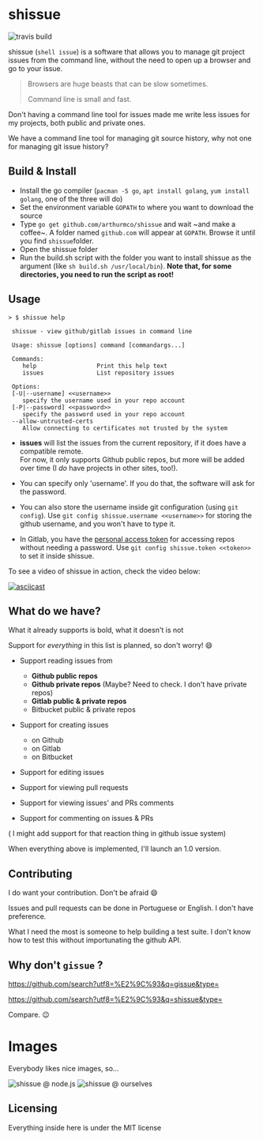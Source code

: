 # shissue

![travis build](https://api.travis-ci.org/arthurmco/shissue.svg?branch=master)

shissue (`shell issue`) is a software that allows you to manage git project issues 
from the command line, without the need to open up a browser and go to your issue.

> Browsers are huge beasts that can be slow sometimes.
> 
> Command line is small and fast.

Don't having a command line tool for issues made me write less issues for
my projects, both public and private ones. 

We have a command line tool for managing git source history, why not one for
managing git issue history?

## Build & Install

 - Install the go compiler (`pacman -S go`, `apt install golang`, `yum install golang`, one of the three will do)
 - Set the environment variable `GOPATH` to where you want to download
   the source
 - Type `go get github.com/arthurmco/shissue` and wait ~and make a
   coffee~. A folder named `github.com` will appear at
   `GOPATH`. Browse it until you find `shissue`folder.
 - Open the shissue folder
 - Run the build.sh script with the folder you want to install shissue as the argument (like `sh build.sh /usr/local/bin`). **Note that, for some directories, you need to run the script as root!**
 
## Usage

```
> $ shissue help

 shissue - view github/gitlab issues in command line

 Usage: shissue [options] command [commandargs...]

 Commands: 
	help                 Print this help text
	issues               List repository issues

 Options: 
 [-U|--username] <<username>>
	specify the username used in your repo account
 [-P|--password] <<password>>
	specify the password used in your repo account
 --allow-untrusted-certs
	Allow connecting to certificates not trusted by the system

```

* **issues** will list the issues from the current repository, if it does
 have a compatible remote.  
 For now, it only  supports Github public repos, but more will be added 
 over time (I *do* have  projects in other sites, too!). 
 
 * You can specify only 'username'. If you do that, the software will ask for the 
   password.

 * You can also store the username inside git configuration (using `git config`). Use `git config shissue.username <<username>>` for storing the github username, and you won't have to type it.
 
 * In Gitlab, you have the [personal access token](https://docs.gitlab.com/ce/user/profile/personal_access_tokens.html) for accessing repos without 
   needing a password. Use `git config shissue.token <<token>>` to set it
   inside shissue.
   

To see a video of shissue in action, check the video below:

[![asciicast](https://asciinema.org/a/qDxWdqzvO5VLnBlpOTdnNz1Im.png)](https://asciinema.org/a/qDxWdqzvO5VLnBlpOTdnNz1Im)

## What do we have?

What it already supports is bold, what it doesn't is not

Support for *everything* in this list is planned, so don't worry! :smile:

 - Support reading issues from
   - **Github public repos**
   - **Github private repos** (Maybe? Need to check. I don't have private repos)
   - **Gitlab public & private repos**
   - Bitbucket public & private repos
   
 - Support for creating issues
   - on Github
   - on Gitlab
   - on Bitbucket
   
 - Support for editing issues
 - Support for viewing pull requests
 - Support for viewing issues' and PRs comments
 - Support for commenting on issues & PRs
 
( I might add support for that reaction thing in github issue system)

When everything above is implemented, I'll launch an 1.0 version.

## Contributing

I do want your contribution. Don't be afraid :smile:

Issues and pull requests can be done in Portuguese or English. 
I don't have preference. 

What I need the most is someone to help building a test suite. I don't know
how to test this without importunating the github API.

## Why don't `gissue` ?

https://github.com/search?utf8=%E2%9C%93&q=gissue&type=

https://github.com/search?utf8=%E2%9C%93&q=shissue&type=

Compare. :wink:

# Images

Everybody likes nice images, so...

![shissue @ node.js](https://i.imgur.com/Ui5uYmZ.png "shissue listing node.js open issues")
![shissue @ ourselves](https://i.imgur.com/0K5udPt.png "shissue listing our own issues")

## Licensing

Everything inside here is under the MIT license

